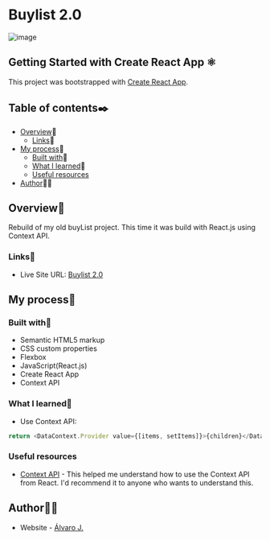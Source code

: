 # Buylist 2.0

![image](https://user-images.githubusercontent.com/86482525/152168698-de06239b-435a-44e2-8b86-9c4420069fc9.png)

## Getting Started with Create React App ⚛

This project was bootstrapped with [Create React App](https://github.com/facebook/create-react-app).

## Table of contents✒️

- [Overview](#overview)🎯
  - [Links](#links)🔗
- [My process](#my-process)🧩
  - [Built with](#built-with)🔨
  - [What I learned](#what-i-learned)📝
  - [Useful resources](#useful-resources)
- [Author](#author)🙋🏻

## Overview🎯

Rebuild of my old buyList project. This time it was build with React.js using Context API.

### Links🔗

- Live Site URL: [Buylist 2.0](https://buylist-2-0.vercel.app/)

## My process🧩

### Built with🔨

- Semantic HTML5 markup
- CSS custom properties
- Flexbox
- JavaScript(React.js)
- Create React App
- Context API

### What I learned📝

- Use Context API:
```js
return <DataContext.Provider value={[items, setItems]}>{children}</DataContext.Provider>;
```
### Useful resources

- [Context API](https://www.youtube.com/watch?v=35lXWvCuM8o) - This helped me understand how to use the Context API from React. I'd recommend it to anyone who wants to understand this.

## Author🙋🏻

- Website - [Álvaro J.](https://www.github.com/alvaro-j/)
